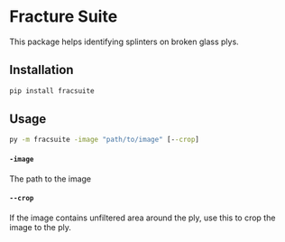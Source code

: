 # Fracture Suite

This package helps identifying splinters on broken glass plys.

## Installation

```bat
pip install fracsuite
```

## Usage
```bat
py -m fracsuite -image "path/to/image" [--crop]
```

#### `-image`

The path to the image

#### `--crop`

If the image contains unfiltered area around the ply, use this to crop the image to the ply.